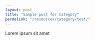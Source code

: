 ```yaml
---
layout: post
title: "Sample post for Category"
permalink: "/resources/category/test/"
---
```

Lorem ipsum sit amet
